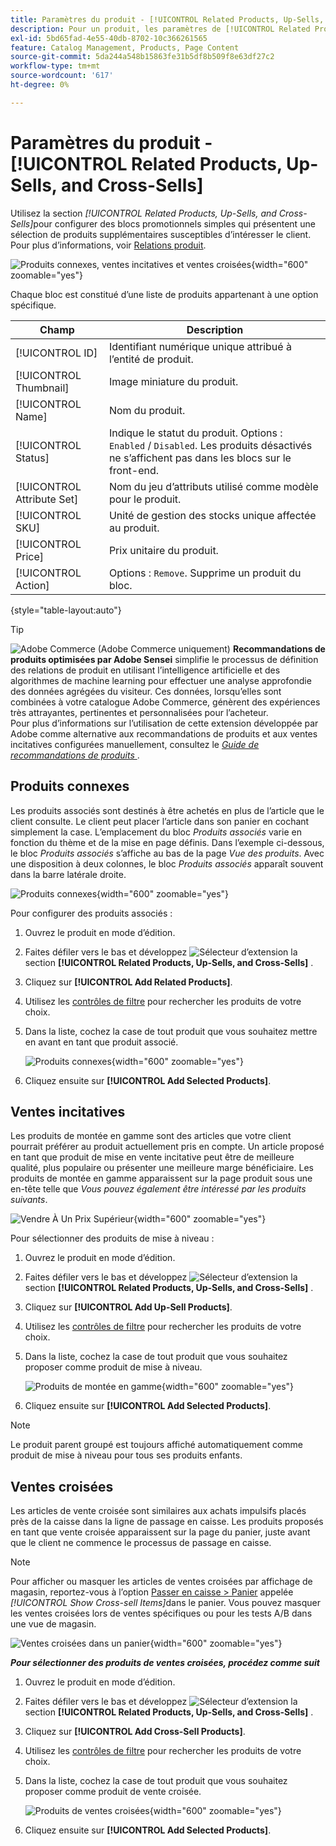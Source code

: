 ```yaml
---
title: Paramètres du produit - [!UICONTROL Related Products, Up-Sells, and Cross-Sells]
description: Pour un produit, les paramètres de [!UICONTROL Related Products, Up-Sells, and Cross-Sells] définissent des blocs promotionnels simples sur la page du produit qui mettent en évidence une sélection de produits supplémentaires.
exl-id: 5bd65fad-4e55-40db-8702-10c366261565
feature: Catalog Management, Products, Page Content
source-git-commit: 5da244a548b15863fe31b5df8b509f8e63df27c2
workflow-type: tm+mt
source-wordcount: '617'
ht-degree: 0%

---
```


# Paramètres du produit - [!UICONTROL Related Products, Up-Sells, and Cross-Sells]

Utilisez la section _[!UICONTROL Related Products, Up-Sells, and Cross-Sells]_&#x200B;pour configurer des blocs promotionnels simples qui présentent une sélection de produits supplémentaires susceptibles d’intéresser le client. Pour plus d’informations, voir [Relations produit](../merchandising-promotions/product-relationships.md).

![Produits connexes, ventes incitatives et ventes croisées](./assets/product-related-up-sell-cross-sell.png){width="600" zoomable="yes"}

Chaque bloc est constitué d’une liste de produits appartenant à une option spécifique.

| Champ | Description |
|--- |--- |
| [!UICONTROL ID] | Identifiant numérique unique attribué à l’entité de produit. |
| [!UICONTROL Thumbnail] | Image miniature du produit. |
| [!UICONTROL Name] | Nom du produit. |
| [!UICONTROL Status] | Indique le statut du produit. Options : `Enabled` / `Disabled`. Les produits désactivés ne s’affichent pas dans les blocs sur le front-end. |
| [!UICONTROL Attribute Set] | Nom du jeu d’attributs utilisé comme modèle pour le produit. |
| [!UICONTROL SKU] | Unité de gestion des stocks unique affectée au produit. |
| [!UICONTROL Price] | Prix unitaire du produit. |
| [!UICONTROL Action] | Options : `Remove`. Supprime un produit du bloc. |

{style="table-layout:auto"}

>[!TIP]
>
>![Adobe Commerce](../assets/adobe-logo.svg) (Adobe Commerce uniquement) **Recommandations de produits optimisées par Adobe Sensei** simplifie le processus de définition des relations de produit en utilisant l’intelligence artificielle et des algorithmes de machine learning pour effectuer une analyse approfondie des données agrégées du visiteur. Ces données, lorsqu’elles sont combinées à votre catalogue Adobe Commerce, génèrent des expériences très attrayantes, pertinentes et personnalisées pour l’acheteur.
><br/>
>Pour plus d’informations sur l’utilisation de cette extension développée par Adobe comme alternative aux recommandations de produits et aux ventes incitatives configurées manuellement, consultez le _[Guide de recommandations de produits &#x200B;](https://experienceleague.adobe.com/docs/commerce/product-recommendations/guide-overview.html?lang=fr)_.

## Produits connexes

Les produits associés sont destinés à être achetés en plus de l’article que le client consulte. Le client peut placer l’article dans son panier en cochant simplement la case. L’emplacement du bloc _Produits associés_ varie en fonction du thème et de la mise en page définis. Dans l’exemple ci-dessous, le bloc _Produits associés_ s’affiche au bas de la page _Vue des produits_. Avec une disposition à deux colonnes, le bloc _Produits associés_ apparaît souvent dans la barre latérale droite.

![Produits connexes](./assets/storefront-product-related-products.png){width="600" zoomable="yes"}

Pour configurer des produits associés :

1. Ouvrez le produit en mode d’édition.

1. Faites défiler vers le bas et développez ![Sélecteur d’extension](../assets/icon-display-expand.png) la section **[!UICONTROL Related Products, Up-Sells, and Cross-Sells]** .

1. Cliquez sur **[!UICONTROL Add Related Products]**.

1. Utilisez les [contrôles de filtre](../getting-started/admin-grid-controls.md) pour rechercher les produits de votre choix.

1. Dans la liste, cochez la case de tout produit que vous souhaitez mettre en avant en tant que produit associé.

   ![Produits connexes](./assets/products-related-add.png){width="600" zoomable="yes"}

1. Cliquez ensuite sur **[!UICONTROL Add Selected Products]**.

## Ventes incitatives

Les produits de montée en gamme sont des articles que votre client pourrait préférer au produit actuellement pris en compte. Un article proposé en tant que produit de mise en vente incitative peut être de meilleure qualité, plus populaire ou présenter une meilleure marge bénéficiaire. Les produits de montée en gamme apparaissent sur la page produit sous une en-tête telle que _Vous pouvez également être intéressé par les produits suivants_.

![Vendre À Un Prix Supérieur](./assets/storefront-product-upsell.png){width="600" zoomable="yes"}

Pour sélectionner des produits de mise à niveau :

1. Ouvrez le produit en mode d’édition.

1. Faites défiler vers le bas et développez ![Sélecteur d’extension](../assets/icon-display-expand.png) la section **[!UICONTROL Related Products, Up-Sells, and Cross-Sells]** .

1. Cliquez sur **[!UICONTROL Add Up-Sell Products]**.

1. Utilisez les [contrôles de filtre](../getting-started/admin-grid-controls.md) pour rechercher les produits de votre choix.

1. Dans la liste, cochez la case de tout produit que vous souhaitez proposer comme produit de mise à niveau.

   ![Produits de montée en gamme](./assets/product-up-sell-add.png){width="600" zoomable="yes"}

1. Cliquez ensuite sur **[!UICONTROL Add Selected Products]**.

>[!NOTE]
>
>Le produit parent groupé est toujours affiché automatiquement comme produit de mise à niveau pour tous ses produits enfants.

## Ventes croisées

Les articles de vente croisée sont similaires aux achats impulsifs placés près de la caisse dans la ligne de passage en caisse. Les produits proposés en tant que vente croisée apparaissent sur la page du panier, juste avant que le client ne commence le processus de passage en caisse.

>[!NOTE]
>
>Pour afficher ou masquer les articles de ventes croisées par affichage de magasin, reportez-vous à l’option [Passer en caisse > Panier](../configuration-reference/sales/checkout.md) appelée _[!UICONTROL Show Cross-sell Items]_&#x200B;dans le panier. Vous pouvez masquer les ventes croisées lors de ventes spécifiques ou pour les tests A/B dans une vue de magasin.

![Ventes croisées dans un panier](./assets/storefront-cart-cross-sells.png){width="600" zoomable="yes"}

**_Pour sélectionner des produits de ventes croisées, procédez comme suit_**

1. Ouvrez le produit en mode d’édition.

1. Faites défiler vers le bas et développez ![Sélecteur d’extension](../assets/icon-display-expand.png) la section **[!UICONTROL Related Products, Up-Sells, and Cross-Sells]** .

1. Cliquez sur **[!UICONTROL Add Cross-Sell Products]**.

1. Utilisez les [contrôles de filtre](../getting-started/admin-grid-controls.md) pour rechercher les produits de votre choix.

1. Dans la liste, cochez la case de tout produit que vous souhaitez proposer comme produit de vente croisée.

   ![Produits de ventes croisées](./assets/product-cross-sell-add.png){width="600" zoomable="yes"}

1. Cliquez ensuite sur **[!UICONTROL Add Selected Products]**.

